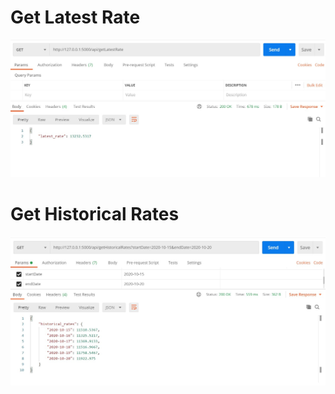 # Get Latest Rate #

![ScreenShot](/demo_screenshots/latest_rate.jpg)

# Get Historical Rates #

![ScreenShot](/demo_screenshots/historical_rates.jpg)